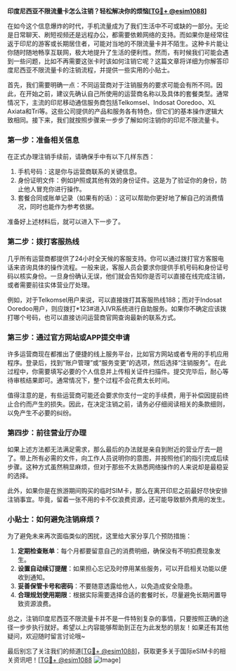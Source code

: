 **印度尼西亚不限流量卡怎么注销？轻松解决你的烦恼[[TG💪+ @esim1088](https://t.me/s/esim1088)]**

在如今这个信息爆炸的时代，手机流量成为了我们生活中不可或缺的一部分。无论是日常聊天、刷短视频还是远程办公，都需要依赖网络的支持。而如果你是经常往返于印尼的游客或长期居住者，可能对当地的不限流量卡并不陌生。这种卡片能让你随时随地畅享互联网，极大地提升了生活的便利性。然而，有时候我们可能会遇到一些问题，比如不再需要这张卡时该如何注销它呢？这篇文章将详细为你解答印度尼西亚不限流量卡的注销流程，并提供一些实用的小贴士。

首先，我们需要明确一点：不同运营商对于注销服务的要求可能会有所不同。因此，在开始之前，建议先确认自己所使用的运营商名称以及具体的套餐类型。通常情况下，主流的印尼移动通信服务商包括Telkomsel、Indosat Ooredoo、XL Axiata和Tri等。这些公司提供的产品和服务各有特色，但它们的基本操作逻辑大致相同。接下来，我们就按照步骤来一步步了解如何注销你的印尼不限流量卡。

### **第一步：准备相关信息**
在正式办理注销手续前，请确保手中有以下几样东西：
1. 手机号码：这是你与运营商联系的关键信息。
2. 身份证明文件：例如护照或其他有效的身份证件。这是为了验证你的身份，防止他人冒充你进行操作。
3. 套餐合同或账单记录（如果有的话）：这可以帮助你更好地了解自己的消费情况，同时也能作为参考依据。

准备好上述材料后，就可以进入下一步了。

### **第二步：拨打客服热线**
几乎所有运营商都提供了24小时全天候的客服支持。你可以通过拨打官方客服电话来咨询具体的操作流程。一般来说，客服人员会要求你提供手机号码和身份证号码以核实身份。一旦身份确认无误，他们就会告知你是否可以直接在线完成注销，或者需要前往实体营业厅处理。

例如，对于Telkomsel用户来说，可以直接拨打其客服热线188；而对于Indosat Ooredoo用户，则应拨打*123#进入IVR系统进行自助服务。如果你不确定应该拨打哪个号码，也可以直接访问运营商官网查询最新的联系方式。

### **第三步：通过官方网站或APP提交申请**
许多运营商现在都推出了便捷的线上服务平台，比如官方网站或者专用的手机应用程序。登录后，找到“账户管理”或“服务变更”的选项，然后选择“注销服务”。在此过程中，你需要填写必要的个人信息并上传相关证件扫描件。提交完毕后，耐心等待审核结果即可。通常情况下，整个过程不会花费太长时间。

值得注意的是，有些运营商可能还会要求你支付一定的手续费，用于补偿因提前终止合约而产生的损失。因此，在决定注销之前，请务必仔细阅读相关的条款细则，以免产生不必要的纠纷。

### **第四步：前往营业厅办理**
如果上述方法都无法满足需求，那么最后的办法就是亲自到附近的营业厅去一趟了。带上所有必需的文件，向工作人员说明你的意图，并按照他们的指引完成后续步骤。这种方式虽然稍显麻烦，但对于那些不太熟悉网络操作的人来说却是最稳妥的选择。

此外，如果你是在旅游期间购买的临时SIM卡，那么在离开印尼之前最好尽快安排注销事宜。毕竟，留着一张不用的卡不仅浪费资源，还可能导致额外费用的发生。

### **小贴士：如何避免注销麻烦？**
为了避免未来再次面临类似的困扰，这里给大家分享几个预防措施：
1. **定期检查账单**：每个月都要留意自己的消费明细，确保没有不明扣费现象发生。
2. **设置自动续订提醒**：如果担心忘记及时停用某些服务，可以开启相关功能以便收到通知。
3. **妥善保管卡号和密码**：不要随意透露给他人，以免造成安全隐患。
4. **合理规划使用期限**：根据实际需要选择合适的套餐时长，尽量避免长期闲置导致资源浪费。

总之，注销印度尼西亚不限流量卡并不是一件特别复杂的事情，只要按照正确的途径一步步执行就好。希望以上内容能够帮助到正在为此发愁的朋友！如果还有其他疑问，欢迎随时留言讨论哦~

最后别忘了关注我们的频道[[TG💪+ @esim1088](https://t.me/s/esim1088)]，获取更多关于国际eSIM卡的相关资讯吧！[[TG💪+ @esim1088](https://t.me/s/esim1088) ![Image](https://i.postimg.cc/4NQfJmqS/Snipaste-2025-05-13-00-14-12.png)]